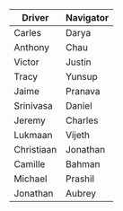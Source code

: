 | Driver | Navigator | 
|--------|-----------| 
|Carles|Darya|
|Anthony|Chau|
|Victor|Justin|
|Tracy|Yunsup|
|Jaime|Pranava|
|Srinivasa|Daniel|
|Jeremy|Charles|
|Lukmaan|Vijeth|
|Christiaan|Jonathan|
|Camille|Bahman|
|Michael|Prashil|
|Jonathan|Aubrey|
